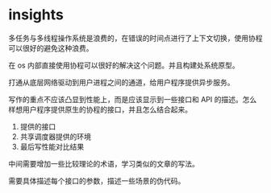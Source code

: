 # insights

多任务与多线程操作系统是浪费的，在错误的时间点进行了上下文切换，使用协程可以很好的避免这种浪费。

在 os 内部直接使用协程可以很好的解决这个问题。并且构建处系统原型。

打通从底层网络驱动到用户进程之间的通道，给用户程序提供异步服务。

写作的重点不应该凸显到性能上，而是应该显示到一些接口和 API 的描述。怎么样想用户程序提供原生的协程的接口，并且怎么结合起来。

1. 提供的接口
2. 共享调度器提供的环境
3. 最后写性能对比结果

中间需要增加一些比较理论的术语，学习类似的文章的写法。

需要具体描述每个接口的参数，描述一些场景的伪代码。



